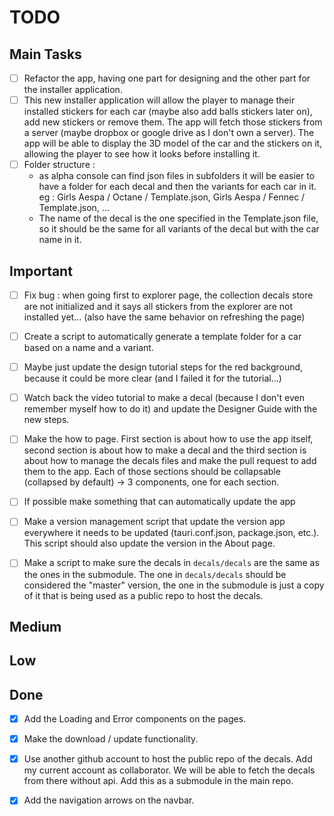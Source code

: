 # TODO

## Main Tasks

- [ ] Refactor the app, having one part for designing and the other part for the installer application.
- [ ] This new installer application will allow the player to manage their installed stickers for each car (maybe also add balls stickers later on), add new stickers or remove them. The app will fetch those stickers from a server (maybe dropbox or google drive as I don't own a server). The app will be able to display the 3D model of the car and the stickers on it, allowing the player to see how it looks before installing it.
- [ ] Folder structure : 
  - as alpha console can find json files in subfolders it will be easier to have a folder for each decal and then the variants for each car in it. eg : Girls Aespa / Octane / Template.json, Girls Aespa / Fennec / Template.json, ...
  - The name of the decal is the one specified in the Template.json file, so it should be the same for all variants of the decal but with the car name in it.

## Important

- [ ] Fix bug : when going first to explorer page, the collection decals store are not initialized and it says all stickers from the explorer are not installed yet... (also have the same behavior on refreshing the page)
- [ ] Create a script to automatically generate a template folder for a car based on a name and a variant.
- [ ] Maybe just update the design tutorial steps for the red background, because it could be more clear (and I failed it for the tutorial...)

- [ ] Watch back the video tutorial to make a decal (because I don't even remember myself how to do it) and update the Designer Guide with the new steps.
- [ ] Make the how to page. First section is about how to use the app itself, second section is about how to make a decal and the third section is about how to manage the decals files and make the pull request to add them to the app. Each of those sections should be collapsable (collapsed by default) -> 3 components, one for each section.

- [ ] If possible make something that can automatically update the app
- [ ] Make a version management script that update the version app everywhere it needs to be updated (tauri.conf.json, package.json, etc.). This script should also update the version in the About page.

- [ ] Make a script to make sure the decals in `decals/decals` are the same as the ones in the submodule. The one in `decals/decals` should be considered the "master" version, the one in the submodule is just a copy of it that is being used as a public repo to host the decals.

## Medium

## Low

## Done
- [X] Add the Loading and Error components on the pages.
- [X] Make the download / update functionality.

- [X] Use another github account to host the public repo of the decals. Add my current account as collaborator. We will be able to fetch the decals from there without api. Add this as a submodule in the main repo.
- [X] Add the navigation arrows on the navbar.